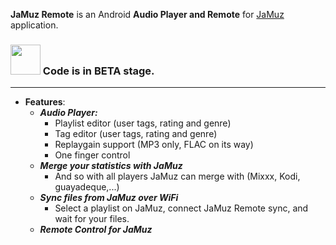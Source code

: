 **JaMuz Remote** is an Android **Audio Player and Remote** for [JaMuz](https://github.com/phramusca/JaMuz) application.

### <img src="https://github.com/phramusca/JaMuz/blob/master/data/icon/tag/Problème.jpg" width="48"> Code is in BETA stage.
_________________________________________________________________________________
* **Features**:
  * ***Audio Player:***
    * Playlist editor (user tags, rating and genre)
    * Tag editor (user tags, rating and genre)
    * Replaygain support (MP3 only, FLAC on its way)
    * One finger control
  * ***Merge your statistics with JaMuz***
    * And so with all players JaMuz can merge with (Mixxx, Kodi, guayadeque,...)
  * ***Sync files from JaMuz over WiFi***
    * Select a playlist on JaMuz, connect JaMuz Remote sync, and wait for your files.
  * ***Remote Control for JaMuz***

